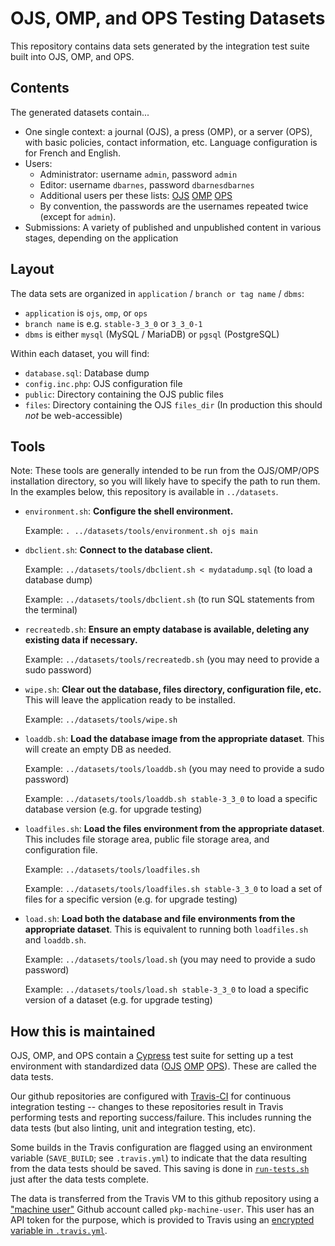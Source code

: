 # OJS, OMP, and OPS Testing Datasets

This repository contains data sets generated by the integration test suite built into OJS, OMP, and OPS.

## Contents

The generated datasets contain...

- One single context: a journal (OJS), a press (OMP), or a server (OPS), with basic policies, contact information, etc. Language configuration is for French and English.
- Users:
  - Administrator: username `admin`, password `admin`
  - Editor: username `dbarnes`, password `dbarnesdbarnes`
  - Additional users per these lists: [OJS](https://github.com/pkp/ojs/blob/main/cypress/tests/data/10-ApplicationSetup/40-CreateUsers.cy.js#L19..L127) [OMP](https://github.com/pkp/omp/blob/main/cypress/tests/data/10-ApplicationSetup/40-CreateUsers.cy.js#L19..L157) [OPS](https://github.com/pkp/ops/blob/main/cypress/tests/data/10-ApplicationSetup/40-CreateUsers.cy.js#L19..L57)
  - By convention, the passwords are the usernames repeated twice (except for `admin`).
- Submissions: A variety of published and unpublished content in various stages, depending on the application

## Layout

The data sets are organized in `application` / `branch or tag name` / `dbms`:

- `application` is `ojs`, `omp`, or `ops`
- `branch name` is e.g. `stable-3_3_0` or `3_3_0-1`
- `dbms` is either `mysql` (MySQL / MariaDB) or `pgsql` (PostgreSQL)

Within each dataset, you will find:

- `database.sql`: Database dump
- `config.inc.php`: OJS configuration file
- `public`: Directory containing the OJS public files
- `files`: Directory containing the OJS `files_dir` (In production this should *not* be web-accessible)

## Tools

Note: These tools are generally intended to be run from the OJS/OMP/OPS installation directory, so you will likely have to specify the path to run them. In the examples below, this repository is available in `../datasets`.

- `environment.sh`: **Configure the shell environment.**

  Example: `. ../datasets/tools/environment.sh ojs main`

- `dbclient.sh`: **Connect to the database client.**

  Example: `../datasets/tools/dbclient.sh < mydatadump.sql` (to load a database dump)
  
  Example: `../datasets/tools/dbclient.sh` (to run SQL statements from the terminal)

- `recreatedb.sh`: **Ensure an empty database is available, deleting any existing data if necessary.**

  Example: `../datasets/tools/recreatedb.sh` (you may need to provide a sudo password)

- `wipe.sh`: **Clear out the database, files directory, configuration file, etc.** This will leave the application ready to be installed.

  Example: `../datasets/tools/wipe.sh`

- `loaddb.sh`: **Load the database image from the appropriate dataset**. This will create an empty DB as needed.

  Example: `../datasets/tools/loaddb.sh` (you may need to provide a sudo password)
  
  Example: `../datasets/tools/loaddb.sh stable-3_3_0` to load a specific database version (e.g. for upgrade testing)

- `loadfiles.sh`: **Load the files environment from the appropriate dataset**. This includes file storage area, public file storage area, and configuration file.

  Example: `../datasets/tools/loadfiles.sh`
  
  Example: `../datasets/tools/loadfiles.sh stable-3_3_0` to load a set of files for a specific version (e.g. for upgrade testing)

- `load.sh`: **Load both the database and file environments from the appropriate dataset**. This is equivalent to running both `loadfiles.sh` and `loaddb.sh`.

  Example: `../datasets/tools/load.sh` (you may need to provide a sudo password)

  Example: `../datasets/tools/load.sh stable-3_3_0` to load a specific version of a dataset (e.g. for upgrade testing)

## How this is maintained

OJS, OMP, and OPS contain a [Cypress](https://www.cypress.io/) test suite for setting up a test environment with standardized data ([OJS](https://github.com/pkp/ojs/tree/main/cypress/tests/data) [OMP](https://github.com/pkp/omp/tree/main/cypress/tests/data) [OPS](https://github.com/pkp/ops/tree/main/cypress/tests/data)). These are called the data tests.

Our github repositories are configured with [Travis-CI](https://travis-ci.com) for continuous integration testing -- changes to these repositories result in Travis performing tests and reporting success/failure. This includes running the data tests (but also linting, unit and integration testing, etc).

Some builds in the Travis configuration are flagged using an environment variable (`SAVE_BUILD`; see `.travis.yml`) to indicate that the data resulting from the data tests should be saved. This saving is done in [`run-tests.sh`](https://github.com/pkp/pkp-lib/blob/main/tools/travis/run-tests.sh) just after the data tests complete.

The data is transferred from the Travis VM to this github repository using a ["machine user"](https://docs.github.com/en/developers/overview/managing-deploy-keys#machine-users) Github account called `pkp-machine-user`. This user has an API token for the purpose, which is provided to Travis using an [encrypted variable in `.travis.yml`](https://docs.travis-ci.com/user/environment-variables/#defining-encrypted-variables-in-travisyml).

